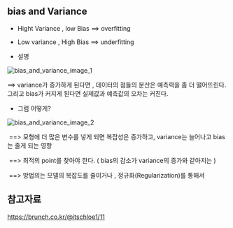 ## bias and Variance

* Hight Variance , low Bias ==> overfitting
* Low variance , High Bias ==> underfitting



* 설명

![bias_and_variance_image_1](D:\HBEE회사\python자료\정리본\md_image\bias_and_variance_image_1.PNG)

==>  variance가 증가하게 된다면 , 데이터의 점들의 분산은 예측력을 좀 더 떨어뜨린다. 그리고 bias가 커지게 된다면 실제값과 예측값의 오차는 커진다. 



* 그럼 어떻게?

![bias_and_variance_image_2](D:\HBEE회사\python자료\정리본\md_image\bias_and_variance_image_2.PNG)

​	==> 모형에 더 많은 변수를 넣게 되면 복잡성은 증가하고, variance는 늘어나고 bias는 줄게 되는 영향

​	==> 최적의 point를 찾아야 한다. ( bias의 감소가 variance의 증가와 같아지는 )

​    ==> 방법의는 모델의 복잡도를 줄이거나 , 정규화(Regularization)를 통해서 





## 참고자료 

https://brunch.co.kr/@itschloe1/11